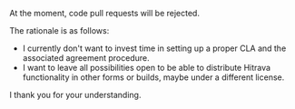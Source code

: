 At the moment, code pull requests will be rejected.

The rationale is as follows:
- I currently don't want to invest time in setting up a proper CLA and the associated agreement procedure.
- I want to leave all possibilities open to be able to distribute Hitrava functionality in other forms or builds, 
maybe under a different license.
 
I thank you for your understanding.
